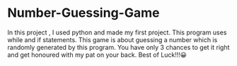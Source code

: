 # Number-Guessing-Game
 In this project , I used python and made my first project. This program uses while and if statements.
 This game is about guessing a number which is randomly generated by this program.
 You have only 3 chances to get it right and get honoured with my pat on your back.
 Best of Luck!!!😀

